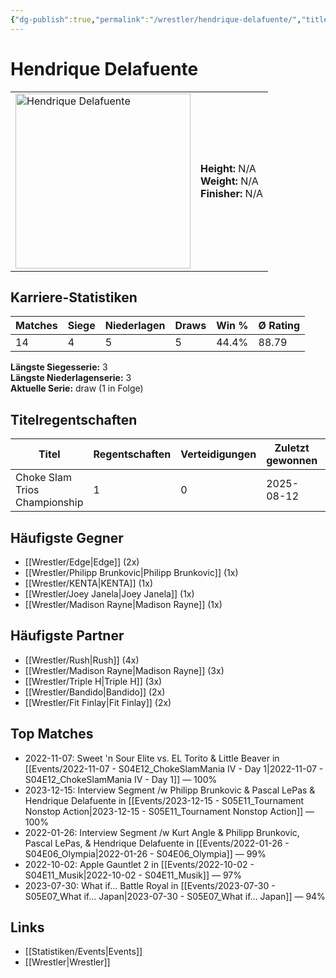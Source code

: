 ```yaml
---
{"dg-publish":true,"permalink":"/wrestler/hendrique-delafuente/","title":"Hendrique Delafuente","tags":["wrestler"],"noteIcon":""}
---
```



# Hendrique Delafuente

<table>
        <tr>
        <td><img src="https://github.com/CptSpaulding1980/choke-slam-wrestling/releases/download/images/Hendrique_Delafuente.png" width="280" alt="Hendrique Delafuente"></td>
        <td>
        <b>Height:</b> N/A<br>
        <b>Weight:</b> N/A<br>
        <b>Finisher:</b> N/A<br>
        </td>
        </tr>
        </table>
        
## Karriere-Statistiken

| Matches | Siege | Niederlagen | Draws | Win % | Ø Rating |
|---------|-------|-------------|-------|-------|-----------|
| 14 | 4 | 5 | 5 | 44.4% | 88.79 |

**Längste Siegesserie:** 3<br>**Längste Niederlagenserie:** 3<br>**Aktuelle Serie:** draw (1 in Folge)

## Titelregentschaften
| Titel | Regentschaften | Verteidigungen | Zuletzt gewonnen | Aktuell |
|-------|---------------|----------------|------------------|---------|
| Choke Slam Trios Championship | 1 | 0 | 2025-08-12 |  |


## Häufigste Gegner
- [[Wrestler/Edge\|Edge]] (2x)
- [[Wrestler/Philipp Brunkovic\|Philipp Brunkovic]] (1x)
- [[Wrestler/KENTA\|KENTA]] (1x)
- [[Wrestler/Joey Janela\|Joey Janela]] (1x)
- [[Wrestler/Madison Rayne\|Madison Rayne]] (1x)

## Häufigste Partner
- [[Wrestler/Rush\|Rush]] (4x)
- [[Wrestler/Madison Rayne\|Madison Rayne]] (3x)
- [[Wrestler/Triple H\|Triple H]] (3x)
- [[Wrestler/Bandido\|Bandido]] (2x)
- [[Wrestler/Fit Finlay\|Fit Finlay]] (2x)

## Top Matches
- 2022-11-07: Sweet 'n Sour Elite vs. EL Torito & Little Beaver in [[Events/2022-11-07 - S04E12_ChokeSlamMania IV - Day 1\|2022-11-07 - S04E12_ChokeSlamMania IV - Day 1]] — 100%
- 2023-12-15: Interview Segment /w Philipp Brunkovic & Pascal LePas & Hendrique Delafuente in [[Events/2023-12-15 - S05E11_Tournament Nonstop Action\|2023-12-15 - S05E11_Tournament Nonstop Action]] — 100%
- 2022-01-26: Interview Segment /w Kurt Angle & Philipp Brunkovic, Pascal LePas, & Hendrique Delafuente in [[Events/2022-01-26 - S04E06_Olympia\|2022-01-26 - S04E06_Olympia]] — 99%
- 2022-10-02: Apple Gauntlet 2 in [[Events/2022-10-02 - S04E11_Musik\|2022-10-02 - S04E11_Musik]] — 97%
- 2023-07-30: What if... Battle Royal in [[Events/2023-07-30 - S05E07_What if... Japan\|2023-07-30 - S05E07_What if... Japan]] — 94%

## Links
- [[Statistiken/Events\|Events]]
- [[Wrestler\|Wrestler]]
